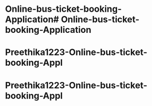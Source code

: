 # Online-bus-ticket-booking-Application# Online-bus-ticket-booking-Application
# Preethika1223-Online-bus-ticket-booking-Appl
# Preethika1223-Online-bus-ticket-booking-Appl
